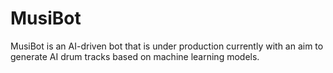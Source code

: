 # MusiBot

MusiBot is an AI-driven bot that is under production currently with an aim to generate AI drum tracks based on machine learning models.
